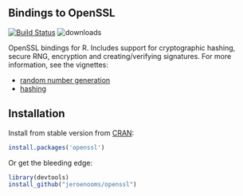 Bindings to OpenSSL
-------------------

[![Build Status](https://travis-ci.org/jeroenooms/openssl.svg?branch=master)](https://travis-ci.org/jeroenooms/openssl)
![downloads](http://cranlogs.r-pkg.org/badges/grand-total/urltools)

OpenSSL bindings for R. Includes support for cryptographic hashing, secure RNG, encryption and
creating/verifying signatures. For more information, see the vignettes:

 - [random number generation](https://github.com/jeroenooms/openssl/blob/master/vignettes/secure_rng.Rmd) 
 - [hashing](https://github.com/jeroenooms/openssl/blob/master/vignettes/crypto_hashing.Rmd)

## Installation

Install from stable version from [CRAN](http://cran.r-project.org/web/packages/openssl/index.html):

```r
install.packages('openssl')
```

Or get the bleeding edge:

```r
library(devtools)
install_github("jeroenooms/openssl")
```

